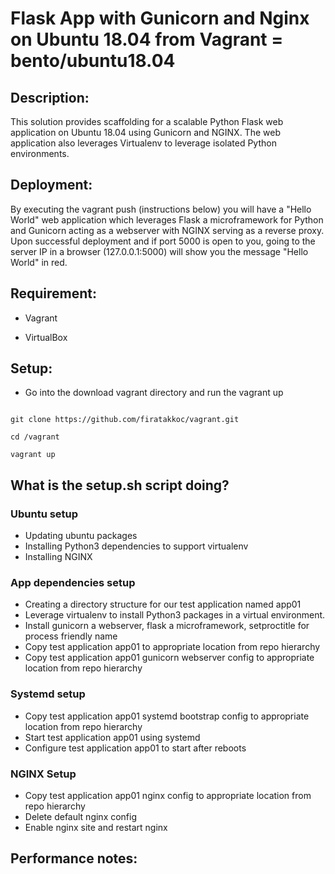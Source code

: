 # Flask App with Gunicorn and Nginx on Ubuntu 18.04 from Vagrant = bento/ubuntu18.04

## Description:

This solution provides scaffolding for a scalable Python Flask web application on Ubuntu 18.04 using Gunicorn and NGINX. The web application also leverages Virtualenv to leverage isolated Python environments.

## Deployment:

By executing the vagrant push (instructions below) you will have a "Hello World" web application which leverages Flask a microframework for Python and Gunicorn acting as a webserver with NGINX serving as a reverse proxy. Upon successful deployment and if port 5000 is open to you, going to the server IP in a browser (127.0.0.1:5000) will show you the message "Hello World" in red.

## Requirement:

* Vagrant

* VirtualBox

## Setup:

* Go into the download vagrant directory and run the vagrant up

```

git clone https://github.com/firatakkoc/vagrant.git

cd /vagrant

vagrant up

```

## What is the setup.sh script doing?


### Ubuntu setup

* Updating ubuntu packages
* Installing Python3 dependencies to support virtualenv
* Installing NGINX


### App dependencies setup

* Creating a directory structure for our test application named app01
* Leverage virtualenv to install Python3 packages in a virtual environment.
* Install gunicorn a webserver, flask a microframework, setproctitle for process friendly name
* Copy test application app01 to appropriate location from repo hierarchy
* Copy test application app01 gunicorn webserver config to appropriate location from repo hierarchy

### Systemd setup

* Copy test application app01 systemd bootstrap config to appropriate location from repo hierarchy
* Start test application app01 using systemd
* Configure test application app01 to start after reboots

### NGINX Setup

* Copy test application app01 nginx config to appropriate location from repo hierarchy
* Delete default nginx config
* Enable nginx site and restart nginx

## Performance notes:

